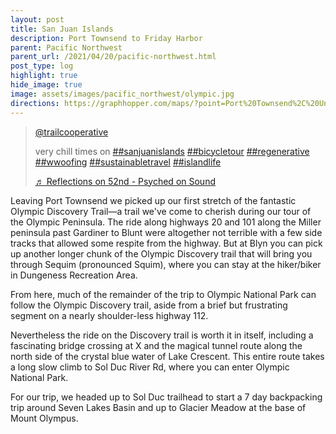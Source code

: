 ```yaml
---
layout: post
title: San Juan Islands
description: Port Townsend to Friday Harbor
parent: Pacific Northwest
parent_url: /2021/04/20/pacific-northwest.html
post_type: log
highlight: true
hide_image: true
image: assets/images/pacific_northwest/olympic.jpg
directions: https://graphhopper.com/maps/?point=Port%20Townsend%2C%20United%20States&point=48.218382%2C-122.686214&point=48.21415%2C-122.714281&point=48.244568%2C-122.665358&point=48.295528%2C-122.635403&point=48.342103%2C-122.623901&point=48.519106%2C-122.611027&point=48.536727%2C-122.863026&point=48.524677%2C-122.912378&point=48.535398%2C-122.915221&point=48.515012%2C-123.148499&point=48.586743%2C-122.966194&point=48.506142%2C-122.679005&locale=en-us&elevation=true&profile=bike&use_miles=false&selected_detail=Elevation&layer=TF%20Cycle
---
```


<blockquote class="tiktok-embed" cite="https://www.tiktok.com/@trailcooperative/video/7003418679383821573" data-video-id="7003418679383821573" style="max-width: 605px;min-width: 325px;" > <section> <a target="_blank" title="@trailcooperative" href="https://www.tiktok.com/@trailcooperative">@trailcooperative</a> <p>very chill times on <a title="sanjuanislands" target="_blank" href="https://www.tiktok.com/tag/sanjuanislands">##sanjuanislands</a> <a title="bicycletour" target="_blank" href="https://www.tiktok.com/tag/bicycletour">##bicycletour</a> <a title="regenerative" target="_blank" href="https://www.tiktok.com/tag/regenerative">##regenerative</a> <a title="wwoofing" target="_blank" href="https://www.tiktok.com/tag/wwoofing">##wwoofing</a> <a title="sustainabletravel" target="_blank" href="https://www.tiktok.com/tag/sustainabletravel">##sustainabletravel</a> <a title="islandlife" target="_blank" href="https://www.tiktok.com/tag/islandlife">##islandlife</a></p> <a target="_blank" title="♬ Reflections on 52nd - Psyched on Sound" href="https://www.tiktok.com/music/Reflections-on-52nd-6777600386590050306">♬ Reflections on 52nd - Psyched on Sound</a> </section> </blockquote> <script async src="https://www.tiktok.com/embed.js"></script>

Leaving Port Townsend we picked up our first stretch of the fantastic Olympic Discovery Trail&mdash;a trail we've come to cherish during our tour of the Olympic Peninsula.  The ride along highways 20 and 101 along the Miller peninsula past Gardiner to Blunt were altogether not terrible with a few side tracks that allowed some respite from the highway. But at Blyn you can pick up another longer chunk of the Olympic Discovery trail that will bring you through Sequim (pronounced Squim), where you can stay at the hiker/biker in Dungeness Recreation Area.

From here, much of the remainder of the trip to Olympic National Park can follow the Olympic Discovery trail, aside from a brief but frustrating segment on a nearly shoulder-less highway 112.

Nevertheless the ride on the Discovery trail is worth it in itself, including a fascinating bridge crossing at X and the magical tunnel route along the north side of the crystal blue water of Lake Crescent. This entire route takes a long slow climb to Sol Duc River Rd, where you can enter Olympic National Park.

For our trip, we headed up to Sol Duc trailhead to start a 7 day backpacking trip around Seven Lakes Basin and up to Glacier Meadow at the base of Mount Olympus.
